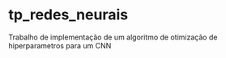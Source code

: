 # tp_redes_neurais
Trabalho de implementação de um algoritmo de otimização de hiperparametros para um CNN
